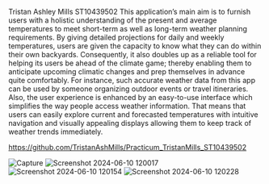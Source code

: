 Tristan Ashley Mills 
ST10439502
This application’s main aim is to furnish users with a holistic understanding of the present and average temperatures to meet short-term as well as long-term weather planning requirements. By giving detailed projections for daily and weekly temperatures, users are given the capacity to know what they can do within their own backyards.
Consequently, it also doubles up as a reliable tool for helping its users be ahead of the climate game; thereby enabling them to anticipate upcoming climatic changes and prep themselves in advance quite comfortably. For instance, such accurate weather data from this app can be used by someone organizing outdoor events or travel itineraries.
Also, the user experience is enhanced by an easy-to-use interface which simplifies the way people access weather information. That means that users can easily explore current and forecasted temperatures with intuitive navigation and visually appealing displays allowing them to keep track of weather trends immediately.

https://github.com/TristanAshMills/Practicum_TristanMills_ST10439502

![Capture](https://github.com/TristanAshMills/Practicum_TristanMills_ST10439502/assets/164140736/8eef8f02-eb30-4931-a9ad-2032a2156b04)
![Screenshot 2024-06-10 120017](https://github.com/TristanAshMills/Practicum_TristanMills_ST10439502/assets/164140736/1b98d9cb-a0fd-4dd2-bbe3-fa7cb1fde91e)
![Screenshot 2024-06-10 120154](https://github.com/TristanAshMills/Practicum_TristanMills_ST10439502/assets/164140736/2627c5e1-73f4-4495-a212-cf47aa36fcbd)
![Screenshot 2024-06-10 120228](https://github.com/TristanAshMills/Practicum_TristanMills_ST10439502/assets/164140736/62f7d8c3-147c-4cb4-aa02-208d82b153ed)
